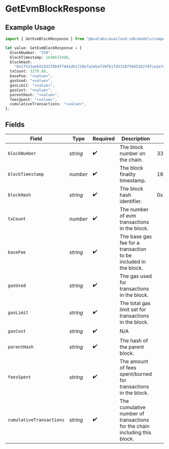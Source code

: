 # GetEvmBlockResponse

## Example Usage

```typescript
import { GetEvmBlockResponse } from "@avalabs/avacloud-sdk/models/components";

let value: GetEvmBlockResponse = {
  blockNumber: "339",
  blockTimestamp: 1648672486,
  blockHash:
    "0x17533aeb5193378b9ff441d61728e7a2ebaf10f61fd5310759451627dfca2e7c",
  txCount: 3279.88,
  baseFee: "<value>",
  gasUsed: "<value>",
  gasLimit: "<value>",
  gasCost: "<value>",
  parentHash: "<value>",
  feesSpent: "<value>",
  cumulativeTransactions: "<value>",
};
```

## Fields

| Field                                                                     | Type                                                                      | Required                                                                  | Description                                                               | Example                                                                   |
| ------------------------------------------------------------------------- | ------------------------------------------------------------------------- | ------------------------------------------------------------------------- | ------------------------------------------------------------------------- | ------------------------------------------------------------------------- |
| `blockNumber`                                                             | *string*                                                                  | :heavy_check_mark:                                                        | The block number on the chain.                                            | 339                                                                       |
| `blockTimestamp`                                                          | *number*                                                                  | :heavy_check_mark:                                                        | The block finality timestamp.                                             | 1648672486                                                                |
| `blockHash`                                                               | *string*                                                                  | :heavy_check_mark:                                                        | The block hash identifier.                                                | 0x17533aeb5193378b9ff441d61728e7a2ebaf10f61fd5310759451627dfca2e7c        |
| `txCount`                                                                 | *number*                                                                  | :heavy_check_mark:                                                        | The number of evm transactions in the block.                              |                                                                           |
| `baseFee`                                                                 | *string*                                                                  | :heavy_check_mark:                                                        | The base gas fee for a transaction to be included in the block.           |                                                                           |
| `gasUsed`                                                                 | *string*                                                                  | :heavy_check_mark:                                                        | The gas used for transactions in the block.                               |                                                                           |
| `gasLimit`                                                                | *string*                                                                  | :heavy_check_mark:                                                        | The total gas limit set for transactions in the block.                    |                                                                           |
| `gasCost`                                                                 | *string*                                                                  | :heavy_check_mark:                                                        | N/A                                                                       |                                                                           |
| `parentHash`                                                              | *string*                                                                  | :heavy_check_mark:                                                        | The hash of the parent block.                                             |                                                                           |
| `feesSpent`                                                               | *string*                                                                  | :heavy_check_mark:                                                        | The amount of fees spent/burned for transactions in the block.            |                                                                           |
| `cumulativeTransactions`                                                  | *string*                                                                  | :heavy_check_mark:                                                        | The cumulative number of transactions for the chain including this block. |                                                                           |